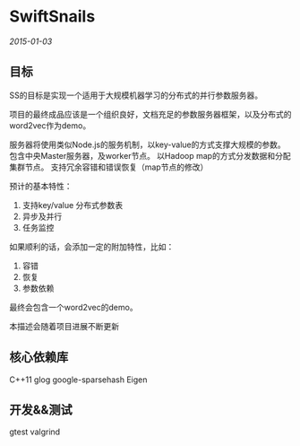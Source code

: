 SwiftSnails
===========

*2015-01-03*

目标
-----
SS的目标是实现一个适用于大规模机器学习的分布式的并行参数服务器。 

项目的最终成品应该是一个组织良好，文档充足的参数服务器框架，以及分布式的word2vec作为demo。

服务器将使用类似Node.js的服务机制，以key-value的方式支撑大规模的参数。
包含中央Master服务器，及worker节点。
以Hadoop map的方式分发数据和分配集群节点。
支持冗余容错和错误恢复（map节点的修改）

预计的基本特性：

1. 支持key/value 分布式参数表
2. 异步及并行
3. 任务监控

如果顺利的话，会添加一定的附加特性，比如：

1. 容错
2. 恢复
3. 参数依赖

最终会包含一个word2vec的demo。

本描述会随着项目进展不断更新

核心依赖库
-----------
C++11 
glog
google-sparsehash
Eigen

开发&&测试
------------
gtest
valgrind
